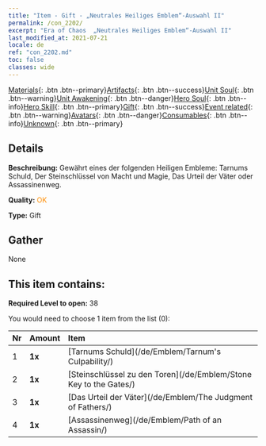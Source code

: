 ```yaml
---
title: "Item - Gift - „Neutrales Heiliges Emblem“-Auswahl II"
permalink: /con_2202/
excerpt: "Era of Chaos  „Neutrales Heiliges Emblem“-Auswahl II"
last_modified_at: 2021-07-21
locale: de
ref: "con_2202.md"
toc: false
classes: wide
---
```

 [Materials](/ItemsDE/){: .btn .btn--primary}[Artifacts](/ItemsDE/Artifacts/){: .btn .btn--success}[Unit Soul](/ItemsDE/UnitSoul/){: .btn .btn--warning}[Unit Awakening](/ItemsDE/UnitAwakening/){: .btn .btn--danger}[Hero Soul](/ItemsDE/HeroSoul/){: .btn .btn--info}[Hero Skill](/ItemsDE/HeroSkill/){: .btn .btn--primary}[Gift](/ItemsDE/Gift/){: .btn .btn--success}[Event related](/ItemsDE/Events/){: .btn .btn--warning}[Avatars](/ItemsDE/Avatars/){: .btn .btn--danger}[Consumables](/ItemsDE/Consumables/){: .btn .btn--info}[Unknown](/ItemsDE/Unknown/){: .btn .btn--primary}

## Details
 **Beschreibung:** Gewährt eines der folgenden Heiligen Embleme: Tarnums Schuld, Der Steinschlüssel von Macht und Magie, Das Urteil der Väter oder Assassinenweg.

 **Quality:** <span style="color: #FF8C00">OK</span>

 **Type:** Gift

## Gather

  None

## This item contains:

 **Required Level to open:** 38

 You would need to choose 1 item from the list (0):

  | Nr | Amount |     Item    |
  |:---|:-------|:------------|
  | 1 |  **1x** | [Tarnums Schuld](/de/Emblem/Tarnum's Culpability/) |  | 
  | 2 |  **1x** | [Steinschlüssel zu den Toren](/de/Emblem/Stone Key to the Gates/) |  | 
  | 3 |  **1x** | [Das Urteil der Väter](/de/Emblem/The Judgment of Fathers/) |  | 
  | 4 |  **1x** | [Assassinenweg](/de/Emblem/Path of an Assassin/) |  | 
